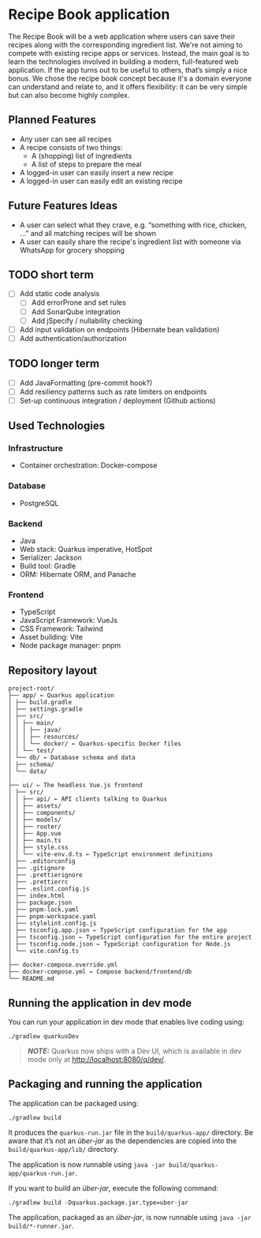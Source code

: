 # Recipe Book application

The Recipe Book will be a web application where users can save their recipes along with the corresponding ingredient
list. We're not aiming to compete with existing recipe apps or services. Instead, the main goal is to learn the
technologies involved in building a modern, full-featured web application. If the app turns out to be useful to others,
that’s simply a nice bonus. We chose the recipe book concept because it's a domain everyone can understand and relate
to, and it offers flexibility: it can be very simple but can also become highly complex.

## Planned Features

* Any user can see all recipes
* A recipe consists of two things:
    * A (shopping) list of ingredients
    * A list of steps to prepare the meal
* A logged-in user can easily insert a new recipe
* A logged-in user can easily edit an existing recipe

## Future Features Ideas

* A user can select what they crave, e.g. “something with rice, chicken, …” and all matching recipes will be shown
* A user can easily share the recipe's ingredient list with someone via WhatsApp for grocery shopping

## TODO short term
- [ ] Add static code analysis
  - [ ] Add errorProne and set rules
  - [ ] Add SonarQube integration
  - [ ] Add jSpecify / nullability checking
- [ ] Add input validation on endpoints (Hibernate bean validation)
- [ ] Add authentication/authorization

## TODO longer term
- [ ] Add JavaFormatting (pre-commit hook?)
- [ ] Add resiliency patterns such as rate limiters on endpoints
- [ ] Set-up continuous integration / deployment (Github actions)

## Used Technologies

### Infrastructure

* Container orchestration: Docker-compose

### Database

* PostgreSQL

### Backend

* Java
* Web stack: Quarkus imperative, HotSpot
* Serializer: Jackson
* Build tool: Gradle
* ORM: Hibernate ORM, and Panache

### Frontend

* TypeScript
* JavaScript Framework: VueJs
* CSS Framework: Tailwind
* Asset building: Vite
* Node package manager: pnpm

## Repository layout

```plain text
project-root/
├── app/ ← Quarkus application
│ ├── build.gradle
│ ├── settings.gradle
│ ├── src/
│ │ ├── main/
│ │ │ ├── java/
│ │ │ ├── resources/
│ │ │ └── docker/ ← Quarkus-specific Docker files
│ │ └── test/
│ └── db/ ← Database schema and data
│ ├── schema/
│ └── data/
│
├── ui/ ← The headless Vue.js frontend
│ ├── src/
│ │ ├── api/ ← API clients talking to Quarkus
│ │ ├── assets/
│ │ ├── components/
│ │ ├── models/ 
│ │ ├── router/ 
│ │ ├── App.vue
│ │ ├── main.ts
│ │ ├── style.css
│ │ └── vite-env.d.ts ← TypeScript environment definitions
│ ├── .editorconfig
│ ├── .gitignore
│ ├── .prettierignore
│ ├── .prettierrc
│ ├── .eslint.config.js
│ ├── index.html
│ ├── package.json
│ ├── pnpm-lock.yaml
│ ├── pnpm-workspace.yaml
│ ├── stylelint.config.js
│ ├── tsconfig.app.json ← TypeScript configuration for the app
│ ├── tsconfig.json ← TypeScript configuration for the entire project
│ ├── tsconfig.node.json ← TypeScript configuration for Node.js
│ └── vite.config.ts
│
├── docker-compose.override.yml
├── docker-compose.yml ← Compose backend/frontend/db
└── README.md
```

## Running the application in dev mode

You can run your application in dev mode that enables live coding using:

```shell script
./gradlew quarkusDev
```

> **_NOTE:_**  Quarkus now ships with a Dev UI, which is available in dev mode only at <http://localhost:8080/q/dev/>.

## Packaging and running the application

The application can be packaged using:

```shell script
./gradlew build
```

It produces the `quarkus-run.jar` file in the `build/quarkus-app/` directory.
Be aware that it’s not an _über-jar_ as the dependencies are copied into the `build/quarkus-app/lib/` directory.

The application is now runnable using `java -jar build/quarkus-app/quarkus-run.jar`.

If you want to build an _über-jar_, execute the following command:

```shell script
./gradlew build -Dquarkus.package.jar.type=uber-jar
```

The application, packaged as an _über-jar_, is now runnable using `java -jar build/*-runner.jar`.